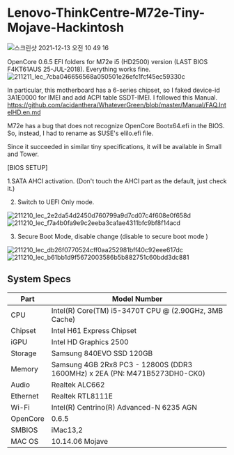 # Lenovo-ThinkCentre-M72e-Tiny-Mojave-Hackintosh

![스크린샷 2021-12-13 오전 10 49 16](https://user-images.githubusercontent.com/85427533/145748236-ee839a38-5025-45a6-8696-f7f6b95d3e7d.png)

OpenCore 0.6.5 EFI folders for M72e i5 (HD2500) version (LAST BIOS F4KT61AUS 25-JUL-2018). 
Everything works fine.
![211211_lec_7cba046656568a050501e26efc1fcf45ec59330c](https://user-images.githubusercontent.com/85427533/145748417-6c89b8f5-bfd9-4d2c-b23f-fa15f5de3941.png)

In particular, this motherboard has a 6-series chipset, so I faked device-id 3A1E0000 for IMEI and add ACPI table SSDT-IMEI.
I followed this Manual. 
https://github.com/acidanthera/WhateverGreen/blob/master/Manual/FAQ.IntelHD.en.md

M72e has a bug that does not recognize OpenCore Bootx64.efi in the BIOS. So, instead, I had to rename as SUSE's elilo.efi file.

Since it succeeded in similar tiny specifications, it will be available in Small and Tower.

[BIOS SETUP]

1.SATA AHCI activation. (Don't touch the AHCI part as the default, just check it.)

2. Switch to UEFI Only mode.

![211210_lec_2e2da54d2450d760799a9d7cd07c4f608e0f658d](https://user-images.githubusercontent.com/85427533/145748980-d2c6c48c-ad49-4c16-93b6-14e5a3b71b50.jpeg)
![211210_lec_f7a4b0fa9e9c2eeba3ca1ae4311bfc9bf8f14acd](https://user-images.githubusercontent.com/85427533/145748446-96acc331-7dcb-474e-965b-7fd817e8661d.jpeg)

3. Secure Boot Mode, disable change (disable to secure boot mode )

![211210_lec_db26f0770524cff0aa252981bff40c92eee617dc](https://user-images.githubusercontent.com/85427533/145748501-e58e8042-a0ee-4b48-afb5-3b9323e9986f.jpeg)
![211210_lec_b61bb1d9f5672003586b5b882751c60bdd3dc881](https://user-images.githubusercontent.com/85427533/145748517-5abef6ca-34bb-4a7d-b767-071f5501a00b.jpeg)


## System Specs

| Part | Model Number
| --- | ---
| CPU | Intel(R) Core(TM) i5-3470T CPU @ (2.90GHz, 3MB Cache)
| Chipset | Intel H61 Express Chipset
| iGPU | Intel HD Graphics 2500
| Storage | Samsung 840EVO SSD 120GB
| Memory | Samsung 4GB 2Rx8 PC3 - 12800S (DDR3 1600MHz) x 2EA (PN: M471B5273DH0-CK0)
| Audio | Realtek ALC662
| Ethernet | Realtek RTL8111E
| Wi-Fi | Intel(R) Centrino(R) Advanced-N 6235 AGN
| OpenCore | 0.6.5
| SMBIOS | iMac13,2
| MAC OS | 10.14.06 Mojave


